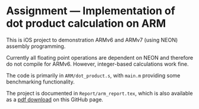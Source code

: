 Assignment &mdash; Implementation of dot product calculation on ARM
===================================================================


This is iOS project to demonstration ARMv6 and ARMv7 (using NEON) assembly programming.

Currently all floating point operations are dependent on NEON and therefore do not compile for ARMv6. However, integer-based calculations work fine.

The code is primarily in `ARM/dot_product.s`, with `main.m` providing some benchmarking functionality.

The project is documented in `Report/arm_report.tex`, which is also available as a [pdf download](https://github.com/downloads/deardaniel/arm_dot_product/arm_report.pdf) on this GitHub page.
